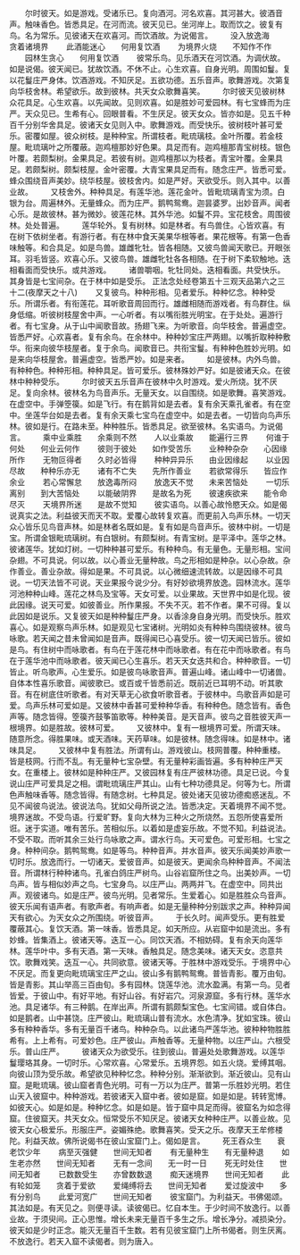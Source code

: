 <!-- { "loadSidebar": true } -->
　　尔时彼天。如是游戏。受诸乐已。复向酒河。河名欢喜。其河甚大。彼酒音声。触味香色。皆悉具足。在河而流。彼天见已。坐河岸上。取而饮之。彼复有鸟。名为常乐。见彼诸天在欢喜河。而饮酒故。为说偈言。
　　没入放逸海　　贪着诸境界
　　此酒能迷心　　何用复饮酒
　　为境界火烧　　不知作不作
　　园林生贪心　　何用复饮酒
　　彼常乐鸟。见乐酒天在河饮酒。为调伏故。如是说偈。彼天闻已。犹故饮酒。不休不止。心生欢喜。自身光明。周围如鬘。复以花鬘庄严身体。饮酒游戏。不知厌足。五欲功德。五乐音声。歌舞游戏。次第复向华枝舍林。希望欲乐。故到彼林。共天女众歌舞喜笑。
　　尔时彼天见彼树林众花具足。心生欢喜。以先闻故。见则欢喜。如是胜妙可爱园林。有七宝蜂而为庄严。天众见已。生希有心。回眼普看。不生厌足。彼天女众。皆亦如是。见五千种百千分别华舍具足。彼诸天女见则入中。歌舞游戏。而受快乐。彼树枝叶甚可爱乐。密覆如屋。彼众树枝。是种种宝。所谓枝者。毗琉璃枝。金叶所覆。若金枝屋。毗琉璃叶之所覆蔽。迦鸡檀那妙好色果。具足而有。迦鸡檀那青宝树枝。银色叶覆。若颇梨树。金果具足。若彼有树。迦鸡檀那以为枝者。青宝叶覆。金果具足。若颇梨树。颇梨枝屋。金叶密覆。大青宝果具足而有。随念庄严。皆悉可爱。蜂众围绕音声美妙。绕华枝屋。彼枝舍内。如是严好。天欲受乐。则入其中。以善业故。
　　又枝舍外。种种具足。有莲华池。莲花金叶。皆毗琉璃青宝为须。白银为台。周遍林外。无量蜂众。而为庄严。鹅鸭鸳鸯。迦昙婆罗。出妙音声。闻者心乐。是故彼林。甚为微妙。彼莲花林。其外华池。如鬘不异。宝花枝舍。周围彼林。处处普遍。
　　莲华轮外。复有树林。如是林者。有鸟兽住。心皆欢喜。有在树下依树坐者。有游行者。有在林中食天美果华根等者。果花根等。有第一色香味触等。和合具足。如是鸟兽。雄雌牝牡。皆各相随。又彼鸟兽闻天歌已。开眼张耳。羽毛皆竖。欢喜心乐。又彼鸟兽。雄雌牝牡各各相随。在于树下柔软触地。迭相看面而受快乐。或共游戏。
　　诸兽嚼咽。牝牡同处。迭相看面。共受快乐。其身皆是七宝间杂。在于林中如是受乐。
正法念处经卷第五十三观天品第六之三十二(夜摩天之十八)
　　又复彼鸟。种种形相。见者爱乐。种种忆念。种种受乐。所谓乐者。有衔莲花。耳听歌音周回而行。雄雌相随而游戏者。有鸟群住。纵身低缩。听彼树枝屋舍中声。一心听者。有以嘴衔胜光明宝。在于处处。遍游行者。有七宝身。从于山中闻歌音故。扬翅飞来。为听歌音。向华枝舍。普遍虚空。皆悉严好。心欢喜者。复有余鸟。在余林中。种种妙宝庄严两翅。以嘴折取种种敷华。衔来向彼华枝屋者。复于余鸟。闻歌音已。共衔宝鬘。有种种色胜妙光明。如是来向华枝屋舍。普遍虚空。皆悉严妙。如是来者。
　　如是彼林。内外鸟兽。有种种色。种种形相。种种具足。皆可爱乐。彼林殊妙严好。如是彼诸天众。在彼林中种种受乐。
　　尔时彼天五乐音声在彼林中久时游戏。爱火所烧。犹不厌足。复向余林。彼林名为鸟音声乐。无量天女。以自围绕。如是歌舞。喜笑游戏。在虚空中。手弹箜篌。如是飞行。有在鹅背如是去者。复有余天乘孔雀者。有在空中。坐莲华台如是去者。复有余天乘七宝鸟在虚空中。如是去者。一切皆向鸟声乐林。彼如是行。在路未至。种种胜乐。皆悉具足。欲至彼林。名实语鸟。为说偈言。
　　乘中业乘胜　　余乘则不然
　　人以业乘故　　能遍行三界
　　何谁于何处　　何业云何作
　　彼则于彼处　　如作受苦乐
　　业种种杂杂　　心因缘所作
　　无物叵得者　　久时必皆得
　　种种异异乐　　由业因缘起
　　以业因尽故　　种种乐亦无
　　诸有不亡失　　先所作善业
　　若欲常得乐　　皆应作余业
　　若心常懈怠　　放逸毒所闷
　　放逸天不觉　　未来苦恼处
　　一切乐离别　　到大苦恼处
　　以能破阴界　　是故名为死
　　彼速疾欲来　　能令命尽灭
　　天境界所迷　　是故不觉知
　　彼实语鸟。以善心故怜愍天众。如是偈说真实之法。利益彼天而天不取。爱覆心故转复欢喜。而更前入鸟声乐林。一切天众心皆乐见鸟音声林。如是林者名既如是。复有如是鸟音声乐。彼林中树。一切是宝。所谓金银毗琉璃树。有白银树。有颇梨树。有青宝树。是平泽中。莲华之林。彼诸莲华。犹如灯树。一切种种甚可爱乐。有种种鸟。有无量色。无量形相。宝间杂翅。不可具说。何以故。以心善业无量种故。鸟之形相如是种杂。以心杂故。杂作善业。善业杂故。得如是果。不可具说。以心微细速流转故。以是因缘不可具说。一切天法皆不可说。天业果报今说少分。有好妙欲境界放逸。园林流水。莲华河池种种山峰。莲花之林鸟及宝等。天女可爱。以业果故。天世界中如是化现。彼此因缘。说天可爱。如彼善业。所作果报。不失不灭。若不作者。果不可得。复以此因如是说乐。又复彼天如是种种鬘庄严身。以香涂身自身光明。而受快乐。胜欢喜心。如是观察鸟声乐林。如是观见七宝诸树。光明如炎有种种鸟围绕彼林。彼鸟咏歌。若天闻之昔未曾闻如是音声。既得闻已心喜受乐。彼一切天闻已皆乐。彼如是鸟。有住树中而咏歌者。有鸟在于莲花林中而咏歌者。有在花中而咏歌者。有鸟在于莲华池中而咏歌者。彼天闻已心生喜乐。若天天女迭共和合。种种歌音。一切皆止。听鸟歌声。心生爱乐。如是彼鸟咏歌音声。普遍山峰。诸山峰中一切诸兽。自体本性喜乐歌音。闻彼歌已。或百或千皆悉前近。既前近已耳明不动。听其歌音。有在树底住听歌者。有对天草无心欲食听歌音者。于彼林中。鸟歌音声如是可爱。鸟声乐林可爱如是。又彼林中香甚可爱种种华香。有种种色。随念皆有。香色声等。随念皆得。箜篌齐鼓筝笛歌等。种种美音。是天音声。彼鸟之音胜彼天声一根境界。如是胜故。彼林可爱。
　　又彼林中。复有一根境界可爱。所谓天味。随意所念。得胜果味。或天酒味。天药草味。如是彼林。随念得味。如是林中。诸味具足。
　　又彼林中复有胜法。所谓有山。游戏彼山。枝网普覆。种种重楼。皆是枝网。行而不乱。有无量种七宝杂壁。有无量种彩画皆遍。多有种种庄严天女。在重楼上。彼林如是种种庄严。又彼园林复有庄严彼林功德。具足已说。今复说山庄严可爱具足之相。谓毗琉璃庄严其山。山有七种功德具足。何等为七。所谓色声触味香等。随念皆得。有随念树。七种具足。彼处诸天见彼功德痴惑迷乱。不见不闻彼鸟说法。彼说法鸟。犹如父母所说之法。皆悉决定。天着境界不闻不觉。境界迷故。不受鸟语。行爱旷野。复向大林为三种火之所烧然。五怨所使喜爱所诳。迷于实道。唯有苦乐。苦相似乐。以着如是虚妄乐故。不觉不知。利益说法。不受不取。而听其余三处行鸟咏歌之声。谓水行鸟。天可爱色。可爱形相。七宝之身。种种间杂。鹅鸭鸳鸯。如是等鸟。种种音声。并水音声。彼天乐闻美妙声歌一切时乐。放逸而行。一切诸天。爱彼音声。如是彼天。更闻余鸟种种音声。不闻法音。所谓林行种种诸鸟。孔雀白鸽庄严树鸟。山谷岩窟所住之鸟。出美妙声。一切鸟声。皆与相似妙声之鸟。七宝身鸟。以庄严山。两两并飞。在虚空中。同共出声。观彼诸鸟。如是庄严。彼鸟光明。见者常乐。生爱着心。如是胜胜众鸟音声。彼天乐闻有语声者。有歌声者。有响声者。如是无量种种分别跋求之声。种种异闻天有欲心。为天女众之所围绕。听彼音声。
　　于长久时。闻声受乐。更有胜爱覆蔽其心。复饮天酒。第一味香。皆悉具足。如天所应。从岩窟中如是流出。多有妙蜂。皆集酒上。彼诸天等。迭互一心。同饮天酒。不相妨碍。复有余天向莲华林。莲华叶中。多有天酒。第一天味。香触具足。随念美味。诸天天女。恣意共饮。歌舞戏笑。迭互一心。共同欲意。彼诸天等。于胜林中游戏受乐。于境界中心不厌足。而复更向毗琉璃宝庄严之山。彼山多有鹅鸭鸳鸯。普皆青影。覆万由旬。皆是青影。其山举高三百由旬。多有园林。饶莲华池。流水盈满。有第一鸟。见者皆爱。于彼山中。有好平地。有好山谷。有好岩穴。河泉源窟。多有行林。莲华水池。具足诸华。有三种鹅。在岸出声。所谓有鹅颇梨宝色。七宝间错。或自体白。如是鹅者。山中甚饶。庄严彼山。毗琉璃山普有流水。水色清净。犹如宝珠。彼山多有种种香华。多有无量百千诸鸟。种种杂鸟。以此诸鸟严莲华池。彼种种物胜胜希有。上上希有。可爱妙色。庄严彼山。声触香等。无量种物。以庄严山。六根受乐。普山庄严。
　　彼诸天众为欲受乐。往到彼山。普遍处处歌舞游戏。以莲华鬘璎珞其身。一切时乐。心常欢喜。心常爱乐。五境界怨。如五火烧。爱缚其咽。向彼山顶为受乐故。希望欲见种种忆念。种种分别。渐渐欲到。渐近彼山。见有山窟。是毗琉璃。彼山窟者青色光明。可有一万以为庄严。普第一乐胜妙光明。若住山天入彼窟中。种种游戏。若彼诸天入窟中者。彼如是窟。如是如是。转转宽博。如彼天心。如是如是。种种忆念。如是如是。皆于窟中具足而得。彼窟名为如念得窟。住彼窟天。共天女众。恒常受乐不知厌足。彼诸天女种种庄严。以善业故。见彼天女心极爱乐。形服庄严。姿媚殊绝。歌舞喜笑。受天之乐。夜摩天王牟修楼陀。利益天故。佛所说偈书在彼山宝窟门上。偈如是言。
　　死王吞众生　　衰老饮少年
　　病至灭强健　　世间无知者
　　有无量种生　　有无量种退
　　如生老亦然　　世间无知者
　　无有一念间　　无一时一日
　　死无时处住　　世间无知者
　　已数数受生　　亦曾数数退
　　痴天迷境界　　世间无知者
　　此有轮如笼　　贪着于爱欲
　　爱绳缚将去　　世间无知者
　　爱过旋波中　　多有分别鸟
　　此爱河宽广　　世间无知者
　　彼宝窟门。为利益天。书佛偈颂。其法如是。有天见之。则便寻读。读彼偈已。忆自本生。于少时间不放逸行。以善业故。于须臾间。正心思惟。增长未来无量百千多生之乐。增长净分。减损染分。彼天如是少时正念。能灭无量百千生数。若有见彼宝窟门上所书偈者。则生厌离。不放逸行。若天入窟不读偈者。则为唐入。
